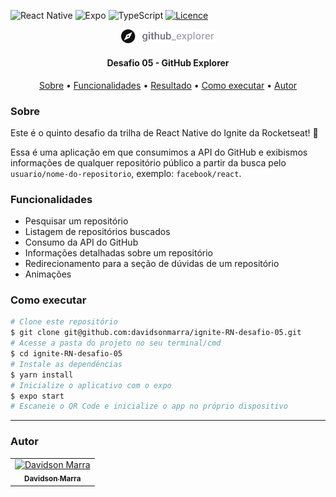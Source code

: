 ![React Native](https://img.shields.io/badge/react_native-%2320232a.svg?style=for-the-badge&logo=react&logoColor=%2361DAFB)
![Expo](https://img.shields.io/badge/expo-1C1E24?style=for-the-badge&logo=expo&logoColor=#D04A37)
![TypeScript](https://img.shields.io/badge/typescript-%23007ACC.svg?style=for-the-badge&logo=typescript&logoColor=white)
[![Licence](https://img.shields.io/github/license/Ileriayo/markdown-badges?style=for-the-badge)](./LICENSE)
<div align="center">
  <img alt="Logo do app" width="150"src="./src/assets/images/logo/logo@3x.png">
</div>
<h4 align="center">Desafio 05 - GitHub Explorer</h4>
<p align="center">
 <a href="#sobre">Sobre</a> •
 <a href="#funcionalidades">Funcionalidades</a> • 
 <a href="#resultado">Resultado</a> • 
 <a href="#executar">Como executar</a> • 
 <a href="#autor">Autor</a>
</p>


<h3 id="sobre">Sobre</h3>
<p>Este é o quinto desafio da trilha de React Native do Ignite da Rocketseat! 🚀</p>

Essa é uma aplicação em que consumimos a API do GitHub e exibismos informações de qualquer repositório público a partir da busca pelo `usuario/nome-do-repositorio`, exemplo: `facebook/react`.


<h3 id="funcionalidades">Funcionalidades</h3>
<ul>
  <li>Pesquisar um repositório</li>
  <li>Listagem de repositórios buscados</li>
  <li>Consumo da API do GitHub</li>
  <li>Informações detalhadas sobre um repositório</li>
  <li>Redirecionamento para a seção de dúvidas de um repositório</li>
  <li>Animações</li>
</ul>


<h3 id="executar">Como executar</h3>

```bash
# Clone este repositório
$ git clone git@github.com:davidsonmarra/ignite-RN-desafio-05.git
# Acesse a pasta do projeto no seu terminal/cmd
$ cd ignite-RN-desafio-05
# Instale as dependências
$ yarn install
# Inicialize o aplicativo com o expo
$ expo start
# Escaneie o QR Code e inicialize o app no próprio dispositivo
```

---

<h3 id="autor">Autor</h3>
<table>
  <tr>
    <td align="center">
      <a href="https://github.com/davidsonmarra">
        <img src="https://github.com/davidsonmarra.png?size=100" width="100px;" alt="Davidson Marra"/><br>
        <sub>
          <b>Davidson Marra</b>
        </sub>
      </a>
    </td>
  </tr>
</table>
